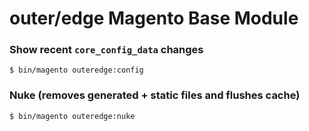 outer/edge Magento Base Module
============================================

### Show recent `core_config_data` changes

`$ bin/magento outeredge:config`

### Nuke (removes generated + static files and flushes cache)

`$ bin/magento outeredge:nuke`
